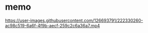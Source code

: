 # memo

https://user-images.githubusercontent.com/126693791/222330260-ac98c519-6a6f-4f9b-aecf-259c2c6a36a7.mp4

